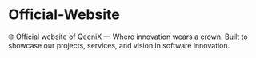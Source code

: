 # Official-Website
🌐 Official website of QeeniX  — Where innovation wears a crown. Built to showcase our projects, services, and vision in software innovation.

